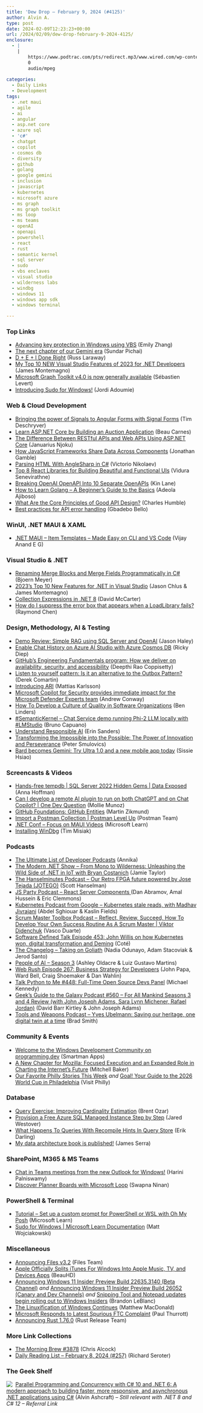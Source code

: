 ```yaml
---
title: 'Dew Drop – February 9, 2024 (#4125)'
author: Alvin A.
type: post
date: 2024-02-09T12:23:23+00:00
url: /2024/02/09/dew-drop-february-9-2024-4125/
enclosure:
  - |
    |
        https://www.podtrac.com/pts/redirect.mp3/www.wired.com/wp-content/uploads/2024/02/geeksguide560final.mp3
        0
        audio/mpeg
        
categories:
  - Daily Links
  - Development
tags:
  - .net maui
  - agile
  - ai
  - angular
  - asp.net core
  - azure sql
  - 'c#'
  - chatgpt
  - copilot
  - cosmos db
  - diversity
  - github
  - golang
  - google gemini
  - inclusion
  - javascript
  - kubernetes
  - microsoft azure
  - ms graph
  - ms graph toolkit
  - ms loop
  - ms teams
  - openAI
  - openapi
  - powershell
  - react
  - rust
  - semantic kernel
  - sql server
  - sudo
  - vbs enclaves
  - visual studio
  - wilderness labs
  - windbg
  - windows 11
  - windows app sdk
  - windows terminal

---
```

### <a name="top"></a>Top Links

  * <a href="https://techcommunity.microsoft.com/t5/windows-it-pro-blog/advancing-key-protection-in-windows-using-vbs/ba-p/4050988" target="_blank" rel="noopener">Advancing key protection in Windows using VBS</a> (Emily Zhang)
  * <a href="https://blog.google/technology/ai/google-gemini-update-sundar-pichai-2024/" target="_blank" rel="noopener">The next chapter of our Gemini era</a> (Sundar Pichai)
  * <a href="https://medium.com/@russ_laraway/d-e-i-done-right-ccfafce9e694?source=rss-535bfeaad7e9------2" target="_blank" rel="noopener">D + E + I Done Right</a> (Russ Laraway)
  * <a href="https://devblogs.microsoft.com/dotnet/my-top-10-new-visual-studio-features-of-2023-for-dotnet-developers/" target="_blank" rel="noopener">My Top 10 NEW Visual Studio Features of 2023 for .NET Developers</a> (James Montemagno)
  * <a href="https://devblogs.microsoft.com/microsoft365dev/microsoft-graph-toolkit-v4-0-is-now-generally-available/" target="_blank" rel="noopener">Microsoft Graph Toolkit v4.0 is now generally available</a> (Sébastien Levert)
  * <a href="https://devblogs.microsoft.com/commandline/introducing-sudo-for-windows/" target="_blank" rel="noopener">Introducing Sudo for Windows!</a> (Jordi Adoumie)



### <a name="web"></a>Web & Cloud Development

  * <a href="https://timdeschryver.dev/blog/bringing-the-power-of-signals-to-angular-forms-with-signal-forms" target="_blank" rel="noopener">Bringing the power of Signals to Angular Forms with Signal Forms</a> (Tim Deschryver)
  * <a href="https://www.freecodecamp.org/news/learn-asp-net-core-by-building-an-auction-application/" target="_blank" rel="noopener">Learn ASP.NET Core by Building an Auction Application</a> (Beau Carnes)
  * <a href="https://code-maze.com/aspnetcore-difference-between-restful-apis-and-web-apis/" target="_blank" rel="noopener">The Difference Between RESTful APIs and Web APIs Using ASP.NET Core</a> (Januarius Njoku)
  * <a href="https://www.telerik.com/blogs/how-javascript-frameworks-share-data-across-components" target="_blank" rel="noopener">How JavaScript Frameworks Share Data Across Components</a> (Jonathan Gamble)
  * <a href="https://code-maze.com/csharp-parsing-html-with-anglesharp/" target="_blank" rel="noopener">Parsing HTML With AngleSharp in C#</a> (Victorio Nikolaev)
  * <a href="https://www.syncfusion.com/blogs/post/top-react-libraries-build-ui.aspx?utm_source=alvinashcraft&utm_medium=email&utm_campaign=alvinashcraft_blog_edmfeb24" target="_blank" rel="noopener">Top 8 React Libraries for Building Beautiful and Functional UIs</a> (Vidura Senevirathne)
  * <a href="http://apievangelist.com/2024/02/08/breaking-openai-openapi-into-10-separate-openapis/" target="_blank" rel="noopener">Breaking OpenAI OpenAPI Into 10 Separate OpenAPIs</a> (Kin Lane)
  * <a href="https://www.freecodecamp.org/news/golang-for-beginners/" target="_blank" rel="noopener">How to Learn Golang – A Beginner&#8217;s Guide to the Basics</a> (Adeola Ajiboso)
  * <a href="https://thenewstack.io/what-are-the-core-principles-of-good-api-design/" target="_blank" rel="noopener">What Are the Core Principles of Good API Design?</a> (Charles Humble)
  * <a href="https://blog.postman.com/best-practices-for-api-error-handling/" target="_blank" rel="noopener">Best practices for API error handling</a> (Gbadebo Bello)



### <a name="silverlight"></a>WinUI, .NET MAUI & XAML

  * <a href="https://egvijayanand.in/2024/02/09/dotnet-maui-item-templates-made-easy-on-cli-and-visual-studio-code/" target="_blank" rel="noopener">.NET MAUI – Item Templates – Made Easy on CLI and VS Code</a> (Vijay Anand E G)



### <a name="dotnet"></a>Visual Studio & .NET

  * <a href="https://www.textcontrol.com/blog/2024/02/08/renaming-merge-blocks-and-merge-fields-programmatically-in-csharp/" target="_blank" rel="noopener">Renaming Merge Blocks and Merge Fields Programmatically in C#</a> (Bjoern Meyer)
  * <a href="https://devblogs.microsoft.com/visualstudio/2023s-top-10-new-features-for-net-in-visual-studio/" target="_blank" rel="noopener">2023’s Top 10 New Features for .NET in Visual Studio</a> (Jason Chlus & James Montemagno)
  * <a href="https://dotnettips.wordpress.com/2024/02/08/collection-expressions-in-net-8/" target="_blank" rel="noopener">Collection Expressions in .NET 8</a> (David McCarter)
  * <a href="https://devblogs.microsoft.com/oldnewthing/20240208-00/?p=109374" target="_blank" rel="noopener">How do I suppress the error box that appears when a LoadLibrary fails?</a> (Raymond Chen)



### <a name="design"></a>Design, Methodology, AI & Testing

  * <a href="https://jasonhaley.com/2024/02/07/simple-rag-sql-openai/" target="_blank" rel="noopener">Demo Review: Simple RAG using SQL Server and OpenAI</a> (Jason Haley)
  * <a href="https://techcommunity.microsoft.com/t5/ai-ai-platform-blog/enable-chat-history-on-azure-ai-studio-with-azure-cosmos-db/ba-p/4051636" target="_blank" rel="noopener">Enable Chat History on Azure AI Studio with Azure Cosmos DB</a> (Ricky Diep)
  * <a href="https://github.blog/2024-02-08-githubs-engineering-fundamentals-program-how-we-deliver-on-availability-security-and-accessibility/" target="_blank" rel="noopener">GitHub’s Engineering Fundamentals program: How we deliver on availability, security, and accessibility</a> (Deepthi Rao Coppisetty)
  * <a href="https://codeopinion.com/listen-to-yourself-pattern-is-it-an-alternative-to-the-outbox-pattern/" target="_blank" rel="noopener">Listen to yourself pattern: Is it an alternative to the Outbox Pattern?</a> (Derek Comartin)
  * <a href="https://www.devlead.se/posts/2024/2024-02-08-introducing-ari" target="_blank" rel="noopener">Introducing ARI</a> (Mattias Karlsson)
  * <a href="https://www.microsoft.com/en-us/security/blog/2024/02/08/microsoft-copilot-for-security-provides-immediate-impact-for-the-microsoft-defender-experts-team/" target="_blank" rel="noopener">Microsoft Copilot for Security provides immediate impact for the Microsoft Defender Experts team</a> (Andrew Conway)
  * <a href="https://www.infoq.com/news/2024/02/culture-quality-software-orgs/" target="_blank" rel="noopener">How To Develop a Culture of Quality in Software Organizations</a> (Ben Linders)
  * <a href="https://dev.to/azure/semantickernel-chat-service-demo-running-phi-2-llm-locally-with-lmstudio-4fbb" target="_blank" rel="noopener">#SemanticKernel – Chat Service demo running Phi-2 LLM locally with #LMStudio</a> (Bruno Capuano)
  * <a href="https://www.neudesic.com/blog/understand-responsible-ai/" target="_blank" rel="noopener">Understand Responsible AI</a> (Erin Sanders)
  * <a href="https://dotneteers.net/transforming-the-impossible-into-the-possible-the-power-of-innovation-and-perseverance/" target="_blank" rel="noopener">Transforming the Impossible into the Possible: The Power of Innovation and Perseverance</a> (Peter Smulovics)
  * <a href="https://blog.google/products/gemini/bard-gemini-advanced-app/" target="_blank" rel="noopener">Bard becomes Gemini: Try Ultra 1.0 and a new mobile app today</a> (Sissie Hsiao)



### <a name="videos"></a>Screencasts & Videos

  * <a href="http://www.youtube.com/watch?v=XPGg-Lg3tco" target="_blank" rel="noopener">Hands-free tempdb | SQL Server 2022 Hidden Gems | Data Exposed</a> (Anna Hoffman)
  * <a href="http://www.youtube.com/watch?v=oS2LGl31o5s" target="_blank" rel="noopener">Can I develop a remote AI plugin to run on both ChatGPT and on Chat Copilot? | One Dev Question</a> (Mollie Munoz)
  * <a href="http://www.youtube.com/watch?v=O7t2pc5hFRg" target="_blank" rel="noopener">GitHub Foundations: GitHub Entities</a> (Martin Zikmund)
  * <a href="http://www.youtube.com/watch?v=-4CNWIPJDgo" target="_blank" rel="noopener">Import a Postman Collection | Postman Level Up</a> (Postman Team)
  * <a href="https://learn.microsoft.com/en-us/shows/dotnetconf-focus-on-maui/" target="_blank" rel="noopener">.NET Conf &#8211; Focus on MAUI Videos</a> (Microsoft Learn)
  * <a href="https://augmend.com/replay/886e1f26-ce6f-4805-9c24-a027d46a7c68" target="_blank" rel="noopener">Installing WinDbg</a> (Tim Misiak)



### <a name="podcasts"></a>Podcasts

  * <a href="https://draft.dev/learn/the-ultimate-list-of-developer-podcasts" target="_blank" rel="noopener">The Ultimate List of Developer Podcasts</a> (Annika)
  * <a href="https://dotnetcore.show/season-6/from-Mono-to-wilderness-unleashing-the-wild-side-of-net-in-iot-with-bryan-costanich/" target="_blank" rel="noopener">The Modern .NET Show &#8211; From Mono to Wilderness: Unleashing the Wild Side of .NET in IoT with Bryan Costanich</a> (Jamie Taylor)
  * <a href="https://www.hanselminutes.com/931/our-retro-fpga-future-powered-by-jose-tejada-jotego" target="_blank" rel="noopener">The Hanselminutes Podcast &#8211; Our Retro FPGA future powered by Jose Tejada (JOTEGO)</a> (Scott Hanselman)
  * <a href="https://changelog.com/jsparty/311" target="_blank" rel="noopener">JS Party Podcast &#8211; React Server Components </a> (Dan Abramov, Amal Hussein & Eric Clemmons)
  * <a href="http://sites.libsyn.com/419861/kubernetes-stale-reads-with-madhav-jivrajani" target="_blank" rel="noopener">Kubernetes Podcast from Google &#8211; Kubernetes stale reads, with Madhav Jivrajani</a> (Abdel Sghiouar & Kaslin Fields)
  * <a href="https://scrummastertoolbox.libsyn.com/reflect-review-succeed-how-to-develop-your-own-success-routine-as-a-scrum-master-viktor-didenchuk" target="_blank" rel="noopener">Scrum Master Toolbox Podcast &#8211; Reflect, Review, Succeed, How To Develop Your Own Success Routine As A Scrum Master | Viktor Didenchuk</a> (Vasco Duarte)
  * <a href="https://www.softwaredefinedtalk.com/453" target="_blank" rel="noopener">Software Defined Talk Episode 453: John Willis on how Kubernetes won, digital transformation and Deming</a> (Coté)
  * <a href="https://changelog.com/podcast/577" target="_blank" rel="noopener">The Changelog &#8211; Taking on Goliath</a> (Nadia Odunayo, Adam Stacoviak & Jerod Santo)
  * <a href="http://developers.googleblog.com/2024/02/people-of-ai-season-3.html" target="_blank" rel="noopener">People of AI – Season 3</a> (Ashley Oldacre & Luiz Gustavo Martins)
  * <a href="https://www.webrush.io/episodes/episode-267-business-strategy-for-developers" target="_blank" rel="noopener">Web Rush Episode 267: Business Strategy for Developers</a> (John Papa, Ward Bell, Craig Shoemaker & Dan Wahlin)
  * <a href="https://talkpython.fm/episodes/show/448/full-time-open-source-devs-panel" target="_blank" rel="noopener">Talk Python to Me #448: Full-Time Open Source Devs Panel</a> (Michael Kennedy)
  * <a href="https://www.podtrac.com/pts/redirect.mp3/www.wired.com/wp-content/uploads/2024/02/geeksguide560final.mp3" target="_blank" rel="noopener">Geek&#8217;s Guide to the Galaxy Podcast #560 &#8211; For All Mankind Seasons 3 and 4 Review (with John Joseph Adams, Sara Lynn Michener, Rafael Jordan)</a> (David Barr Kirtley & John Joseph Adams)
  * <a href="https://news.microsoft.com/tools-and-weapons-podcast/" target="_blank" rel="noopener">Tools and Weapons Podcast &#8211; Yves Ubelmann: Saving our heritage, one digital twin at a time</a> (Brad Smith)



### <a name="events"></a>Community & Events

  * <a href="https://programming.dev/post/9761611" target="_blank" rel="noopener">Welcome to the Windows Development Community on programming.dev</a> (Smartman Apps)
  * <a href="https://blog.mozilla.org/en/mozilla/a-new-chapter-for-mozilla-laura-chambers-expanded-role/" target="_blank" rel="noopener">A New Chapter for Mozilla: Focused Execution and an Expanded Role in Charting the Internet’s Future</a> (Mitchell Baker)
  * <a href="https://www.visitphilly.com/features/favorite-stories/" target="_blank" rel="noopener">Our Favorite Philly Stories This Week</a> _and_ <a href="https://www.visitphilly.com/things-to-do/events/world-cup/" target="_blank" rel="noopener">Goal! Your Guide to the 2026 World Cup in Philadelphia</a> (Visit Philly)



### <a name="sql"></a>Database

  * <a href="https://www.brentozar.com/archive/2024/02/query-exercise-improving-cardinality-estimation/" target="_blank" rel="noopener">Query Exercise: Improving Cardinality Estimation</a> (Brent Ozar)
  * <a href="https://www.mssqltips.com/sqlservertip/7913/free-azure-sql-managed-instance/" target="_blank" rel="noopener">Provision a Free Azure SQL Managed Instance Step by Step</a> (Jared Westover)
  * <a href="https://erikdarling.com/what-happens-to-queries-with-recompile-hints-in-query-store/" target="_blank" rel="noopener">What Happens To Queries With Recompile Hints In Query Store</a> (Erik Darling)
  * <a href="https://www.sqlservercentral.com/blogs/my-data-architecture-book-is-published" target="_blank" rel="noopener">My data architecture book is published!</a> (James Serra)



### <a name="sp"></a>SharePoint, M365 & MS Teams

  * <a href="https://techcommunity.microsoft.com/t5/outlook-blog/chat-in-teams-meetings-from-the-new-outlook-for-windows/ba-p/4051911" target="_blank" rel="noopener">Chat in Teams meetings from the new Outlook for Windows!</a> (Harini Palniswamy)
  * <a href="https://techcommunity.microsoft.com/t5/planner-blog/discover-planner-boards-with-microsoft-loop/ba-p/4052816" target="_blank" rel="noopener">Discover Planner Boards with Microsoft Loop</a> (Swapna Ninan)



### <a name="ps"></a>PowerShell & Terminal

  * <a href="https://learn.microsoft.com/windows/terminal/tutorials/custom-prompt-setup" target="_blank" rel="noopener">Tutorial &#8211; Set up a custom prompt for PowerShell or WSL with Oh My Posh</a> (Microsoft Learn)
  * <a href="https://learn.microsoft.com/windows/sudo/" target="_blank" rel="noopener">Sudo for Windows | Microsoft Learn Documentation</a> (Matt Wojciakowski)



### <a name="misc"></a>Miscellaneous

  * <a href="https://files.community/blog/posts/v3-2" target="_blank" rel="noopener">Announcing Files v3.2</a> (Files Team)
  * <a href="https://apple.slashdot.org/story/24/02/08/2151214/apple-officially-splits-itunes-for-windows-into-apple-music-tv-and-devices-apps?utm_source=rss1.0mainlinkanon&utm_medium=feed" target="_blank" rel="noopener">Apple Officially Splits iTunes For Windows Into Apple Music, TV, and Devices Apps</a> (BeauHD)
  * <a href="https://blogs.windows.com/windows-insider/2024/02/08/announcing-windows-11-insider-preview-build-22635-3140-beta-channel/" target="_blank" rel="noopener">Announcing Windows 11 Insider Preview Build 22635.3140 (Beta Channel)</a> _and_ <a href="https://blogs.windows.com/windows-insider/2024/02/08/announcing-windows-11-insider-preview-build-26052-canary-and-dev-channels/" target="_blank" rel="noopener">Announcing Windows 11 Insider Preview Build 26052 (Canary and Dev Channels)</a> _and_ <a href="https://blogs.windows.com/windows-insider/2024/02/08/snipping-tool-and-notepad-updates-begin-rolling-out-to-windows-insiders/" target="_blank" rel="noopener">Snipping Tool and Notepad updates begin rolling out to Windows Insiders</a> (Brandon LeBlanc)
  * <a href="https://yc.prosetech.com/the-linuxification-of-windows-continues-0cb889255b97?source=rss----d3d5cbdde463---4" target="_blank" rel="noopener">The Linuxification of Windows Continues</a> (Matthew MacDonald)
  * <a href="https://www.thurrott.com/games/297563/microsoft-responds-to-latest-spurious-ftc-complaint" target="_blank" rel="noopener">Microsoft Responds to Latest Spurious FTC Complaint</a> (Paul Thurrott)
  * <a href="https://blog.rust-lang.org/2024/02/08/Rust-1.76.0.html" target="_blank" rel="noopener">Announcing Rust 1.76.0</a> (Rust Release Team)



### <a name="links"></a>More Link Collections

  * <a href="https://blog.cwa.me.uk/2024/02/09/the-morning-brew-3878/" target="_blank" rel="noopener">The Morning Brew #3878</a> (Chris Alcock)
  * <a href="https://seroter.com/2024/02/08/daily-reading-list-february-8-2024-257/" target="_blank" rel="noopener">Daily Reading List – February 8, 2024 (#257)</a> (Richard Seroter)



### <a name="shelf"></a>The Geek Shelf

<a href="https://www.amazon.com/dp/1803243678/?tag=amavin-20" target="_blank" rel="noopener"><img decoding="async" align="left" style="margin: 0px 4px 0px 0px; border: 0px currentcolor; border-image: none; float: left; display: inline; background-image: none;" src="https://m.media-amazon.com/images/I/51JILwx8jkL._SS135_.jpg" border="0" /></a>&nbsp;<a href="https://www.amazon.com/dp/1803243678/?tag=amavin-20" target="_blank" rel="noopener">Parallel Programming and Concurrency with C# 10 and .NET 6: A modern approach to building faster, more responsive, and asynchronous .NET applications using C#</a> (Alvin Ashcraft) _&#8211; Still relevant with .NET 8 and C# 12 &#8211; Referral Link_